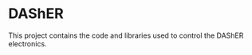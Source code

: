 DAShER
======

This project contains the code and libraries used to control the DAShER electronics.





